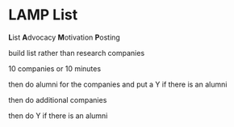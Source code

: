 
# LAMP List
**L**ist **A**dvocacy **M**otivation **P**osting

build list rather than research companies

10 companies or 10 minutes

then do alumni for the companies and put a Y if there is an alumni

then do additional companies

then do Y if there is an alumni